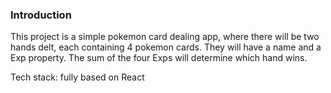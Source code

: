 ### Introduction

This project is a simple pokemon card dealing app, where there will be two hands delt, each containing 4 pokemon cards. They will have a name and a Exp property. The sum of the four Exps will determine which hand wins.

Tech stack: fully based on React
